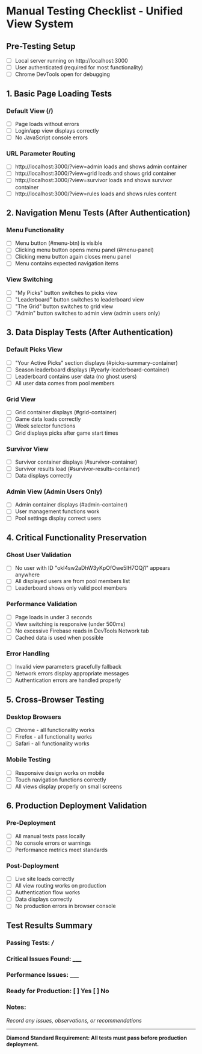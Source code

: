 # Manual Testing Checklist - Unified View System

## Pre-Testing Setup
- [ ] Local server running on http://localhost:3000
- [ ] User authenticated (required for most functionality)
- [ ] Chrome DevTools open for debugging

## 1. Basic Page Loading Tests

### Default View (/)
- [ ] Page loads without errors
- [ ] Login/app view displays correctly
- [ ] No JavaScript console errors

### URL Parameter Routing
- [ ] http://localhost:3000/?view=admin loads and shows admin container
- [ ] http://localhost:3000/?view=grid loads and shows grid container  
- [ ] http://localhost:3000/?view=survivor loads and shows survivor container
- [ ] http://localhost:3000/?view=rules loads and shows rules content

## 2. Navigation Menu Tests (After Authentication)

### Menu Functionality  
- [ ] Menu button (#menu-btn) is visible
- [ ] Clicking menu button opens menu panel (#menu-panel)
- [ ] Clicking menu button again closes menu panel
- [ ] Menu contains expected navigation items

### View Switching
- [ ] "My Picks" button switches to picks view
- [ ] "Leaderboard" button switches to leaderboard view  
- [ ] "The Grid" button switches to grid view
- [ ] "Admin" button switches to admin view (admin users only)

## 3. Data Display Tests (After Authentication)

### Default Picks View
- [ ] "Your Active Picks" section displays (#picks-summary-container)
- [ ] Season leaderboard displays (#yearly-leaderboard-container)
- [ ] Leaderboard contains user data (no ghost users)
- [ ] All user data comes from pool members

### Grid View
- [ ] Grid container displays (#grid-container)
- [ ] Game data loads correctly
- [ ] Week selector functions
- [ ] Grid displays picks after game start times

### Survivor View  
- [ ] Survivor container displays (#survivor-container)
- [ ] Survivor results load (#survivor-results-container)
- [ ] Data displays correctly

### Admin View (Admin Users Only)
- [ ] Admin container displays (#admin-container)
- [ ] User management functions work
- [ ] Pool settings display correct users

## 4. Critical Functionality Preservation

### Ghost User Validation
- [ ] No user with ID "okl4sw2aDhW3yKpOfOwe5lH7OQj1" appears anywhere
- [ ] All displayed users are from pool members list
- [ ] Leaderboard shows only valid pool members

### Performance Validation  
- [ ] Page loads in under 3 seconds
- [ ] View switching is responsive (under 500ms)
- [ ] No excessive Firebase reads in DevTools Network tab
- [ ] Cached data is used when possible

### Error Handling
- [ ] Invalid view parameters gracefully fallback
- [ ] Network errors display appropriate messages
- [ ] Authentication errors are handled properly

## 5. Cross-Browser Testing

### Desktop Browsers
- [ ] Chrome - all functionality works
- [ ] Firefox - all functionality works  
- [ ] Safari - all functionality works

### Mobile Testing
- [ ] Responsive design works on mobile
- [ ] Touch navigation functions correctly
- [ ] All views display properly on small screens

## 6. Production Deployment Validation

### Pre-Deployment
- [ ] All manual tests pass locally
- [ ] No console errors or warnings
- [ ] Performance metrics meet standards

### Post-Deployment  
- [ ] Live site loads correctly
- [ ] All view routing works on production
- [ ] Authentication flow works
- [ ] Data displays correctly
- [ ] No production errors in browser console

## Test Results Summary

### Passing Tests: ___/___
### Critical Issues Found: ___
### Performance Issues: ___  
### Ready for Production: [ ] Yes [ ] No

### Notes:
_Record any issues, observations, or recommendations_

---

**Diamond Standard Requirement: All tests must pass before production deployment.**